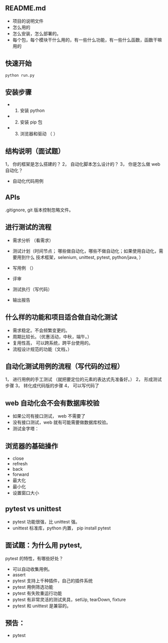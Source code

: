 ## README.md
- 项目的说明文件
- 怎么用的
- 怎么安装，怎么部署的。
- 每个包，每个模块干什么用的，有一些什么功能，有一些什么函数，函数干嘛用的



## 快速开始
```bash
python run.py
```

## 安装步骤
- 1. 安装 python
- 2. 安装 pip 包
- 3. 浏览器和驱动
（  ）


## 结构说明（面试题）
1， 你的框架是怎么搭建的？
2， 自动化脚本怎么设计的？
3， 你是怎么做 web 自动化？

- 自动化代码用例


## APIs 
.gitignore, git 版本控制忽略文件。


## 进行测试的流程
- 需求分析 （看需求）
- 测试计划（时间节点； 哪些做自动化，哪些不做自动化；如果使用自动化，需要用到什么
 技术框架，selenium, unittest, pytest, python/java,  ）

- 写用例 （）
- 评审
- 测试执行（写代码）
- 输出报告


## 什么样的功能和项目适合做自动化测试
- 需求稳定。不会频繁变更的。
- 周期比较长。（优惠活动，中秋，端午。）
- 复用性高， 可以跨系统，跨平台使用的。
- 流程设计规范的功能（文档，）



## 自动化测试用例的流程（写代码的过程）
1， 进行用例的手工测试
    （就把要定位的元素的表达式先准备好。）
2， 形成测试步骤
3， 转化成代码版的步骤
4， 可以写代码了



## web 自动化会不会有数据库校验
- 如果公司有接口测试， web 不需要了
- 没有接口测试，web 就有可能需要做数据库校验。
- 测试金字塔：


## 浏览器的基础操作
- close
- refresh
- back
- forward
- 最大化 
- 最小化
- 设置窗口大小


## pytest vs unittest
- pytest 功能很强，比 unittest 强。
- unittest 标准库，python 内置， pip install pytest


## 面试题：为什么用 pytest, 
pytest 的特性，有哪些好处？

- 可以自动收集用例。
- assert
- pytest 支持上千种插件，自己的插件系统
- pytest 用例筛选功能
- pytest 有失败重运行功能
- pytest 有非常灵活的测试夹具，setUp, tearDown, fixture
- pytest 和 unittest 是兼容的。


## 预告：
- pytest



 

